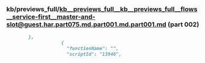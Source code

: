 ### kb/previews_full/kb__previews_full__kb__previews_full__flows__service-first__master-and-slot@guest.har.part075.md.part001.md.part001.md (part 002)

```md
        },
                    {
                      "functionName": "",
                      "scriptId": "13946",
          
```

```
